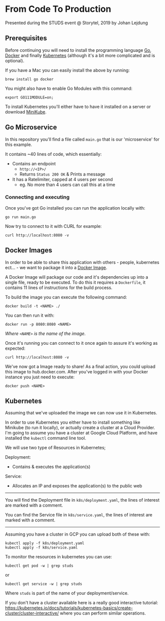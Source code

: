 # From Code To Production

Presented during the STUDS event @ Storytel, 2019 by Johan Lejdung

## Prerequisites

Before continuing you will need to install the programming language [Go](https://golang.org/), [Docker](https://www.docker.com/products/docker-desktop) and finally [Kubernetes](https://kubernetes.io/) (although it's a bit more complicated and is optional).

If you have a Mac you can easily install the above by running:

```
brew install go docker
```

You might also have to enable Go Modules with this command:

```
export GO111MODULE=on;
```

To install Kubernetes you'll either have to have it installed on a server or download [MiniKube](https://kubernetes.io/docs/setup/minikube/).

## Go Microservice

In this repository you'll find a file called `main.go` that is our 'microservice' for this example.

It contains ~40 lines of code, which essentially:

- Contains an endpoint
  - `http://<IP>/`
  - Returns `Status 200 OK` & Prints a message
- It has a Ratelimiter, capped at 4 users per second
  - eg. No more than 4 users can call this at a time

### Connecting and executing

Once you've got Go installed you can run the application locally with:

```
go run main.go
```

Now try to connect to it with CURL for example:

```
curl http://localhost:8080 -v
```

## Docker Images

In order to be able to share this application with others - people, kubernetes ect... - we want to package it into a [Docker Image](https://docs.docker.com/v17.09/engine/userguide/storagedriver/imagesandcontainers/).

A Docker Image will package our code and it's dependencies up into a single file, ready to be executed.
To do this it requires a `Dockerfile`, it contains 11 lines of instructions for the build process.

To build the image you can execute the following command:

```
docker build -t <NAME> ./
```

You can then run it with:

```
docker run -p 8080:8080 <NAME>
```

_Where `<NAME>` is the name of the image._

Once it's running you can connect to it once again to assure it's working as expected:

```
curl http://localhost:8080 -v
```

We've now got a Image ready to share!
As a final action, you could upload this image to hub.docker.com. After you've logged in with your Docker instance you just need to execute:

```
docker push <NAME>
```

## Kubernetes

Assuming that we've uploaded the image we can now use it in Kubernetes.

In order to use Kubernetes you either have to install something like Minikube (to run it locally), or actually create a cluster at a Cloud Provider. I'm going to assume you have a cluster at Google Cloud Platform, and have installed the `kubectl` command line tool.

We will use two type of Resources in Kubernetes;

Deployment:

- Contains & executes the application(s)

Service:

- Allocates an IP and exposes the application(s) to the public web

---

You will find the Deployment file in `k8s/deployment.yaml`, the lines of interest are marked with a comment.

You can find the Service file in `k8s/service.yaml`, the lines of interest are marked with a comment.

---

Assuming you have a cluster in GCP you can upload both of these with:

```
kubectl apply -f k8s/deployment.yaml
kubectl apply -f k8s/service.yaml
```

To monitor the resources in kubernetes you can use:

```
kubectl get pod -w | grep studs
```

or

```
kubectl get service -w | grep studs
```

Where `studs` is part of the name of your deployment/service.

If you don't have a cluster available here is a really good interactive tutorial: https://kubernetes.io/docs/tutorials/kubernetes-basics/create-cluster/cluster-interactive/ where you can perform similar operations.
